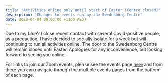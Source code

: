 ```yaml
---
title: "Activities online only until start of Easter (Centre closed)"
description: "Changes to events run by the Swedenborg Centre"
date: 2022-04-04 00:00:00 +1100 AEDT
---
```


Due to my (Joe's) close recent contact with several Covid-positive people, as a precaution, I have decided to socially isolate for a week but will continuing to run all activities online. The door to the Swedenborg Centre will remain closed until Easter. Apologies for any inconvenience, but looking forward to seeing you online.

For links to join our Zoom events, please see the events page [here](https://swedenborg.com.au/events/) and from there you can navigate through the multiple events pages from the bottom of each page.